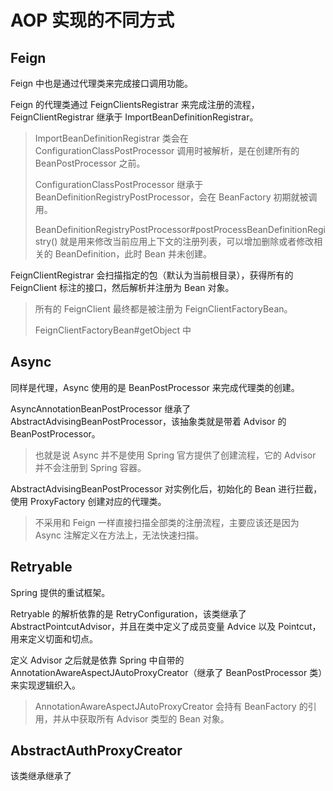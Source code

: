 # AOP 实现的不同方式



## Feign

Feign 中也是通过代理类来完成接口调用功能。

Feign 的代理类通过 FeignClientsRegistrar 来完成注册的流程，FeignClientRegistrar 继承于 ImportBeanDefinitionRegistrar。

> ImportBeanDefinitionRegistrar 类会在 ConfigurationClassPostProcessor 调用时被解析，是在创建所有的 BeanPostProcessor 之前。
>
> ConfigurationClassPostProcessor 继承于 BeanDefinitionRegistryPostProcessor，会在 BeanFactory 初期就被调用。
>
> BeanDefinitionRegistryPostProcessor#postProcessBeanDefinitionRegistry() 就是用来修改当前应用上下文的注册列表，可以增加删除或者修改相关的 BeanDefinition，此时 Bean 并未创建。

FeignClientRegistrar 会扫描指定的包（默认为当前根目录），获得所有的 FeignClient 标注的接口，然后解析并注册为 Bean 对象。

> 所有的 FeignClient 最终都是被注册为 FeignClientFactoryBean。
>
> FeignClientFactoryBean#getObject 中







## Async

同样是代理，Async 使用的是 BeanPostProcessor 来完成代理类的创建。

AsyncAnnotationBeanPostProcessor 继承了AbstractAdvisingBeanPostProcessor，该抽象类就是带着 Advisor 的 BeanPostProcessor。

> 也就是说 Async 并不是使用 Spring 官方提供了创建流程，它的 Advisor 并不会注册到 Spring 容器。

AbstractAdvisingBeanPostProcessor 对实例化后，初始化的 Bean 进行拦截，使用 ProxyFactory 创建对应的代理类。

> 不采用和 Feign 一样直接扫描全部类的注册流程，主要应该还是因为 Async 注解定义在方法上，无法快速扫描。






## Retryable

Spring 提供的重试框架。

Retryable 的解析依靠的是 RetryConfiguration，该类继承了 AbstractPointcutAdvisor，并且在类中定义了成员变量 Advice 以及 Pointcut，用来定义切面和切点。

定义 Advisor 之后就是依靠 Spring 中自带的 AnnotationAwareAspectJAutoProxyCreator（继承了 BeanPostProcessor 类）来实现逻辑织入。

> AnnotationAwareAspectJAutoProxyCreator 会持有 BeanFactory 的引用，并从中获取所有 Advisor 类型的 Bean 对象。





## AbstractAuthProxyCreator

该类继承继承了
